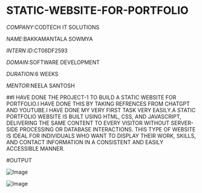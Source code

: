 # STATIC-WEBSITE-FOR-PORTFOLIO

*COMPANY*:CODTECH IT SOLUTIONS

*NAME*:BAKKAMANTALA SOWMYA

*INTERN ID*:CT06DF2593

*DOMAIN*:SOFTWARE DEVELOPMENT

*DURATION*:6 WEEKS

*MENTOR*:NEELA SANTOSH

##I HAVE DONE THE PROJECT-1 TO BUILD A STATIC WEBSITE FOR PORTFOLIO.I HAVE DONE THIS BY TAKING REFRENCES FROM CHATGPT AND YOUTUBE.I HAVE DONE MY VERY FIRST TASK VERY EASILY.A STATIC PORTFOLIO WEBSITE IS BUILT USING HTML, CSS, AND JAVASCRIPT, DELIVERING THE SAME CONTENT TO EVERY VISITOR WITHOUT SERVER-SIDE PROCESSING OR DATABASE INTERACTIONS. THIS TYPE OF WEBSITE IS IDEAL FOR INDIVIDUALS WHO WANT TO DISPLAY THEIR WORK, SKILLS, AND CONTACT INFORMATION IN A CONSISTENT AND EASILY ACCESSIBLE MANNER.

#OUTPUT

![Image](https://github.com/user-attachments/assets/634466ff-0da0-4e42-b1b4-c731deea1fe3)

![Image](https://github.com/user-attachments/assets/8dad3f7f-1583-4d42-992c-ff6ad572402c)
